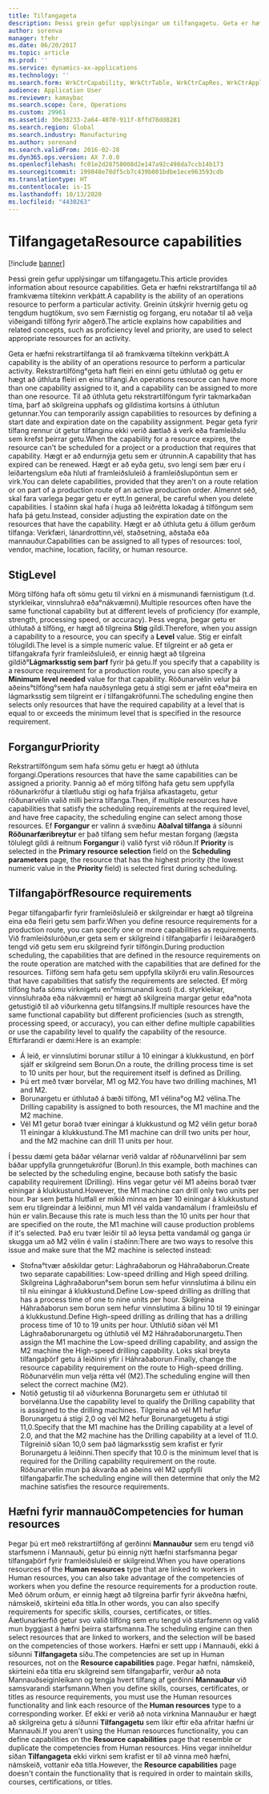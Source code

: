 ```yaml
---
title: Tilfangageta
description: Þessi grein gefur upplýsingar um tilfangagetu. Geta er hæfni rekstrartilfanga til að framkvæma tiltekinn verkþátt. Greinin útskýrir hvernig getu og tengdum hugtökum, svo sem Færnistig og forgang, eru notaðar til að velja viðeigandi tilföng fyrir aðgerð.
author: sorenva
manager: tfehr
ms.date: 06/20/2017
ms.topic: article
ms.prod: ''
ms.service: dynamics-ax-applications
ms.technology: ''
ms.search.form: WrkCtrCapability, WrkCtrTable, WrkCtrCapRes, WrkCtrApplicableResources
audience: Application User
ms.reviewer: kamaybac
ms.search.scope: Core, Operations
ms.custom: 29961
ms.assetid: 30e38233-2a64-4070-911f-8ffd78dd8281
ms.search.region: Global
ms.search.industry: Manufacturing
ms.author: sorenand
ms.search.validFrom: 2016-02-28
ms.dyn365.ops.version: AX 7.0.0
ms.openlocfilehash: fc01e2d28758008d2e147a92c498da7ccb14b173
ms.sourcegitcommit: 199848e78df5cb7c439b001bdbe1ece963593cdb
ms.translationtype: HT
ms.contentlocale: is-IS
ms.lasthandoff: 10/13/2020
ms.locfileid: "4430263"
---
```

# <a name="resource-capabilities"></a><span data-ttu-id="af6ff-105">Tilfangageta</span><span class="sxs-lookup"><span data-stu-id="af6ff-105">Resource capabilities</span></span>

[!include [banner](../includes/banner.md)]

<span data-ttu-id="af6ff-106">Þessi grein gefur upplýsingar um tilfangagetu.</span><span class="sxs-lookup"><span data-stu-id="af6ff-106">This article provides information about resource capabilities.</span></span> <span data-ttu-id="af6ff-107">Geta er hæfni rekstrartilfanga til að framkvæma tiltekinn verkþátt.</span><span class="sxs-lookup"><span data-stu-id="af6ff-107">A capability is the ability of an operations resource to perform a particular activity.</span></span> <span data-ttu-id="af6ff-108">Greinin útskýrir hvernig getu og tengdum hugtökum, svo sem Færnistig og forgang, eru notaðar til að velja viðeigandi tilföng fyrir aðgerð.</span><span class="sxs-lookup"><span data-stu-id="af6ff-108">The article explains how capabilities and related concepts, such as proficiency level and priority, are used to select appropriate resources for an activity.</span></span>

<span data-ttu-id="af6ff-109">Geta er hæfni rekstrartilfanga til að framkvæma tiltekinn verkþátt.</span><span class="sxs-lookup"><span data-stu-id="af6ff-109">A capability is the ability of an operations resource to perform a particular activity.</span></span> <span data-ttu-id="af6ff-110">Rekstrartilföng°geta haft fleiri en einni getu úthlutað og getu er hægt að úthluta fleiri en einu tilfangi.</span><span class="sxs-lookup"><span data-stu-id="af6ff-110">An operations resource can have more than one capability assigned to it, and a capability can be assigned to more than one resource.</span></span> <span data-ttu-id="af6ff-111">Til að úthluta getu rekstrartilföngum fyrir takmarkaðan tíma, þarf að skilgreina upphafs og gildistíma kortsins á úthlutun getunnar.</span><span class="sxs-lookup"><span data-stu-id="af6ff-111">You can temporarily assign capabilities to resources by defining a start date and expiration date on the capability assignment.</span></span> <span data-ttu-id="af6ff-112">Þegar geta fyrir tilfang rennur út getur tilfanginu ekki verið áætlað á verk eða framleiðslu sem krefst þeirrar getu.</span><span class="sxs-lookup"><span data-stu-id="af6ff-112">When the capability for a resource expires, the resource can't be scheduled for a project or a production that requires that capability.</span></span> <span data-ttu-id="af6ff-113">Hægt er að endurnýja getu sem er útrunnin.</span><span class="sxs-lookup"><span data-stu-id="af6ff-113">A capability that has expired can be renewed.</span></span> <span data-ttu-id="af6ff-114">Hægt er að eyða getu, svo lengi sem þær eru í leiðartengslum eða hluti af framleiðsluleið á framleiðslupöntun sem er virk.</span><span class="sxs-lookup"><span data-stu-id="af6ff-114">You can delete capabilities, provided that they aren't on a route relation or on part of a production route of an active production order.</span></span> <span data-ttu-id="af6ff-115">Almennt séð, skal fara varlega þegar getu er eytt.</span><span class="sxs-lookup"><span data-stu-id="af6ff-115">In general, be careful when you delete capabilities.</span></span> <span data-ttu-id="af6ff-116">Í staðinn skal hafa í huga að leiðrétta lokadag á tilföngum sem hafa þá getu.</span><span class="sxs-lookup"><span data-stu-id="af6ff-116">Instead, consider adjusting the expiration date on the resources that have the capability.</span></span> <span data-ttu-id="af6ff-117">Hægt er að úthluta getu á öllum gerðum tilfanga: Verkfæri, lánardrottinn,vél, staðsetning, aðstaða eða mannauður.</span><span class="sxs-lookup"><span data-stu-id="af6ff-117">Capabilities can be assigned to all types of resources: tool, vendor, machine, location, facility, or human resource.</span></span>

## <a name="level"></a><span data-ttu-id="af6ff-118">Stig</span><span class="sxs-lookup"><span data-stu-id="af6ff-118">Level</span></span>
<span data-ttu-id="af6ff-119">Mörg tilföng hafa oft sömu getu til virkni en á mismunandi færnistigum (t.d. styrkleikar, vinnsluhrað eða°nákvæmni).</span><span class="sxs-lookup"><span data-stu-id="af6ff-119">Multiple resources often have the same functional capability but at different levels of proficiency (for example, strength, processing speed, or accuracy).</span></span> <span data-ttu-id="af6ff-120">Þess vegna, þegar getu er úthlutað á tilföng, er hægt að tilgreina **Stig** gildi.</span><span class="sxs-lookup"><span data-stu-id="af6ff-120">Therefore, when you assign a capability to a resource, you can specify a **Level** value.</span></span> <span data-ttu-id="af6ff-121">Stig er einfalt tölugildi.</span><span class="sxs-lookup"><span data-stu-id="af6ff-121">The level is a simple numeric value.</span></span> <span data-ttu-id="af6ff-122">Ef tilgreint er að geta er tilfangakrafa fyrir framleiðsluleið, er einnig hægt að tilgreina gildið°**Lágmarksstig sem þarf** fyrir þá getu.</span><span class="sxs-lookup"><span data-stu-id="af6ff-122">If you specify that a capability is a resource requirement for a production route, you can also specify a **Minimum level needed** value for that capability.</span></span> <span data-ttu-id="af6ff-123">Röðunarvélin velur þá aðeins°tilföng°sem hafa nauðsynlega getu á stigi sem er jafnt eða°meira en lágmarksstig sem tilgreint er í tilfangakröfunni.</span><span class="sxs-lookup"><span data-stu-id="af6ff-123">The scheduling engine then selects only resources that have the required capability at a level that is equal to or exceeds the minimum level that is specified in the resource requirement.</span></span>

## <a name="priority"></a><span data-ttu-id="af6ff-124">Forgangur</span><span class="sxs-lookup"><span data-stu-id="af6ff-124">Priority</span></span>
<span data-ttu-id="af6ff-125">Rekstrartilföngum sem hafa sömu getu er hægt að úthluta forgangi.</span><span class="sxs-lookup"><span data-stu-id="af6ff-125">Operations resources that have the same capabilities can be assigned a priority.</span></span> <span data-ttu-id="af6ff-126">Þannig að ef mörg tilföng hafa getu sem uppfylla röðunarkröfur á tilætluðu stigi og hafa frjálsa afkastagetu, getur röðunarvélin valið milli þeirra tilfanga.</span><span class="sxs-lookup"><span data-stu-id="af6ff-126">Then, if multiple resources have capabilities that satisfy the scheduling requirements at the required level, and have free capacity, the scheduling engine can select among those resources.</span></span> <span data-ttu-id="af6ff-127">Ef **Forgangur** er valinn á svæðinu **Aðalval tilfanga** á síðunni **Röðunarfæribreytur** er það tilfang sem hefur mestan forgang (lægsta tölulegt gildi á reitnum **Forgangur** i) valið fyrst við röðun.</span><span class="sxs-lookup"><span data-stu-id="af6ff-127">If **Priority** is selected in the **Primary resource selection** field on the **Scheduling parameters** page, the resource that has the highest priority (the lowest numeric value in the **Priority** field) is selected first during scheduling.</span></span>

## <a name="resource-requirements"></a><span data-ttu-id="af6ff-128">Tilfangaþörf</span><span class="sxs-lookup"><span data-stu-id="af6ff-128">Resource requirements</span></span>
<span data-ttu-id="af6ff-129">Þegar tilfangaþarfir fyrir framleiðsluleið er skilgreindar er hægt að tilgreina eina eða fleiri getu sem þarfir.</span><span class="sxs-lookup"><span data-stu-id="af6ff-129">When you define resource requirements for a production route, you can specify one or more capabilities as requirements.</span></span> <span data-ttu-id="af6ff-130">Við framleiðsluröðun,er geta sem er skilgreind í tilfangaþarfir í leiðaraðgerð tengd við getu sem eru skilgreind fyrir tilföngin.</span><span class="sxs-lookup"><span data-stu-id="af6ff-130">During production scheduling, the capabilities that are defined in the resource requirements on the route operation are matched with the capabilities that are defined for the resources.</span></span> <span data-ttu-id="af6ff-131">Tilföng sem hafa getu sem uppfylla skilyrði eru valin.</span><span class="sxs-lookup"><span data-stu-id="af6ff-131">Resources that have capabilities that satisfy the requirements are selected.</span></span> <span data-ttu-id="af6ff-132">Ef mörg tilföng hafa sömu virknigetu en°mismunandi kosti (t.d. styrkleikar, vinnsluhraða eða nákvæmni) er hægt að skilgreina margar getur eða°nota getustigið til að viðurkenna getu tilfangsins.</span><span class="sxs-lookup"><span data-stu-id="af6ff-132">If multiple resources have the same functional capability but different proficiencies (such as strength, processing speed, or accuracy), you can either define multiple capabilities or use the capability level to qualify the capability of the resource.</span></span> <span data-ttu-id="af6ff-133">Eftirfarandi er dæmi:</span><span class="sxs-lookup"><span data-stu-id="af6ff-133">Here is an example:</span></span>

-   <span data-ttu-id="af6ff-134">Á leið, er vinnslutími borunar stillur á 10 einingar á klukkustund, en þörf sjálf er skilgreind sem Borun.</span><span class="sxs-lookup"><span data-stu-id="af6ff-134">On a route, the drilling process time is set to 10 units per hour, but the requirement itself is defined as Drilling.</span></span>
-   <span data-ttu-id="af6ff-135">Þú ert með tvær borvélar, M1 og M2.</span><span class="sxs-lookup"><span data-stu-id="af6ff-135">You have two drilling machines, M1 and M2.</span></span>
-   <span data-ttu-id="af6ff-136">Borunargetu er úthlutað á bæði tilföng, M1 vélina°og M2 vélina.</span><span class="sxs-lookup"><span data-stu-id="af6ff-136">The Drilling capability is assigned to both resources, the M1 machine and the M2 machine.</span></span>
-   <span data-ttu-id="af6ff-137">Vél M1 getur borað tvær einingar á klukkustund og M2 vélin getur borað 11 einingar á klukkustund.</span><span class="sxs-lookup"><span data-stu-id="af6ff-137">The M1 machine can drill two units per hour, and the M2 machine can drill 11 units per hour.</span></span>

<span data-ttu-id="af6ff-138">Í þessu dæmi geta báðar vélarnar verið valdar af röðunarvélinni  þar sem báðar uppfylla grunngetukröfur (Borun).</span><span class="sxs-lookup"><span data-stu-id="af6ff-138">In this example, both machines can be selected by the scheduling engine, because both satisfy the basic capability requirement (Drilling).</span></span> <span data-ttu-id="af6ff-139">Hins vegar getur vél M1 aðeins borað tvær einingar á klukkustund.</span><span class="sxs-lookup"><span data-stu-id="af6ff-139">However, the M1 machine can drill only two units per hour.</span></span> <span data-ttu-id="af6ff-140">Þar sem þetta hlutfall er mikið minna en þær 10 einingar á klukkustund sem eru tilgreindar á leiðinni, mun M1 vél valda vandamálum í framleiðslu ef hún er valin.</span><span class="sxs-lookup"><span data-stu-id="af6ff-140">Because this rate is much less than the 10 units per hour that are specified on the route, the M1 machine will cause production problems if it's selected.</span></span> <span data-ttu-id="af6ff-141">Það eru tvær leiðir til að leysa þetta vandamál og ganga úr skugga um að M2 vélin é valin í staðinn:</span><span class="sxs-lookup"><span data-stu-id="af6ff-141">There are two ways to resolve this issue and make sure that the M2 machine is selected instead:</span></span>

-   <span data-ttu-id="af6ff-142">Stofna°tvær aðskildar getur: Lághraðaborun og Háhraðaborun.</span><span class="sxs-lookup"><span data-stu-id="af6ff-142">Create two separate capabilities: Low-speed drilling and High speed drilling.</span></span> <span data-ttu-id="af6ff-143">Skilgreina Lághraðaborun°sem borun sem hefur vinnslutíma á bilinu ein til níu einingar á klukkustund.</span><span class="sxs-lookup"><span data-stu-id="af6ff-143">Define Low-speed drilling as drilling that has a process time of one to nine units per hour.</span></span> <span data-ttu-id="af6ff-144">Skilgreina Háhraðaborun sem borun sem hefur vinnslutíma á bilinu 10 til 19 einingar á klukkustund.</span><span class="sxs-lookup"><span data-stu-id="af6ff-144">Define High-speed drilling as drilling that has a drilling process time of 10 to 19 units per hour.</span></span> <span data-ttu-id="af6ff-145">Úthlutið síðan vél M1 Lághraðaborunargetu og úthlutið vél M2 Háhraðaborunargetu.</span><span class="sxs-lookup"><span data-stu-id="af6ff-145">Then assign the M1 machine the Low-speed drilling capability, and assign the M2 machine the High-speed drilling capability.</span></span> <span data-ttu-id="af6ff-146">Loks skal breyta tilfangaþörf getu á leiðinni yfir í Háhraðaborun.</span><span class="sxs-lookup"><span data-stu-id="af6ff-146">Finally, change the resource capability requirement on the route to High-speed drilling.</span></span> <span data-ttu-id="af6ff-147">Röðunarvélin mun velja rétta vél (M2).</span><span class="sxs-lookup"><span data-stu-id="af6ff-147">The scheduling engine will then select the correct machine (M2).</span></span>
-   <span data-ttu-id="af6ff-148">Notið getustig til að viðurkenna Borunargetu sem er úthlutað til borvélanna.</span><span class="sxs-lookup"><span data-stu-id="af6ff-148">Use the capability level to qualify the Drilling capability that is assigned to the drilling machines.</span></span> <span data-ttu-id="af6ff-149">Tilgreina að vél M1 hefur Borunargetu á stigi 2,0 og vél M2 hefur Borunargetugetu á stigi 11,0.</span><span class="sxs-lookup"><span data-stu-id="af6ff-149">Specify that the M1 machine has the Drilling capability at a level of 2.0, and that the M2 machine has the Drilling capability at a level of 11.0.</span></span> <span data-ttu-id="af6ff-150">Tilgreinið síðan 10,0 sem það lágmarksstig sem krafist er fyrir Borunargetu á leiðinni.</span><span class="sxs-lookup"><span data-stu-id="af6ff-150">Then specify that 10.0 is the minimum level that is required for the Drilling capability requirement on the route.</span></span> <span data-ttu-id="af6ff-151">Röðunarvélin mun þá ákvarða að aðeins vél M2 uppfylli tilfangaþarfir.</span><span class="sxs-lookup"><span data-stu-id="af6ff-151">The scheduling engine will then determine that only the M2 machine satisfies the resource requirements.</span></span>

## <a name="competencies-for-human-resources"></a><span data-ttu-id="af6ff-152">Hæfni fyrir mannauð</span><span class="sxs-lookup"><span data-stu-id="af6ff-152">Competencies for human resources</span></span>
<span data-ttu-id="af6ff-153">Þegar þú ert með rekstrartilföng af gerðinni **Mannauður** sem eru tengd við starfsmenn í Mannauði, getur þú einnig nýtt hæfni starfsmanna þegar tilfangaþörf fyrir framleiðsluleið er skilgreind.</span><span class="sxs-lookup"><span data-stu-id="af6ff-153">When you have operations resources of the **Human resources** type that are linked to workers in Human resources, you can also take advantage of the competencies of workers when you define the resource requirements for a production route.</span></span> <span data-ttu-id="af6ff-154">Með öðrum orðum, er einnig hægt að tilgreina þarfir fyrir ákveðna hæfni, námskeið, skírteini eða titla.</span><span class="sxs-lookup"><span data-stu-id="af6ff-154">In other words, you can also specify requirements for specific skills, courses, certificates, or titles.</span></span> <span data-ttu-id="af6ff-155">Áætlunarkerfið getur svo valið tilföng sem eru tengd við starfsmenn og valið mun byggjast á hæfni þeirra starfsmanna.</span><span class="sxs-lookup"><span data-stu-id="af6ff-155">The scheduling engine can then select resources that are linked to workers, and the selection will be based on the competencies of those workers.</span></span> <span data-ttu-id="af6ff-156">Hæfni er sett upp í Mannauði, ekki á síðunni **Tilfangageta** síðu.</span><span class="sxs-lookup"><span data-stu-id="af6ff-156">The competencies are set up in Human resources, not on the **Resource capabilities** page.</span></span> <span data-ttu-id="af6ff-157">Þegar hæfni, námskeið, skírteini eða titla eru skilgreind sem tilfangaþarfir, verður að nota Mannauðseiginleikann og tengja hvert tilfang af gerðinni **Mannauður** við samsvarandi starfsmann.</span><span class="sxs-lookup"><span data-stu-id="af6ff-157">When you define skills, courses, certificates, or titles as resource requirements, you must use the Human resources functionality and link each resource of the **Human resources** type to a corresponding worker.</span></span> <span data-ttu-id="af6ff-158">Ef ekki er verið að nota virknina Mannauður er hægt að skilgreina getu á síðunni **Tilfangagetu** sem líkir eftir eða afritar hæfni úr Mannauði.</span><span class="sxs-lookup"><span data-stu-id="af6ff-158">If you aren't using the Human resources functionality, you can define capabilities on the **Resource capabilities** page that resemble or duplicate the competencies from Human resources.</span></span> <span data-ttu-id="af6ff-159">Hins vegar inniheldur síðan **Tilfangageta** ekki virkni sem krafist er til að vinna með hæfni, námskeið, vottanir eða titla.</span><span class="sxs-lookup"><span data-stu-id="af6ff-159">However, the **Resource capabilities** page doesn't contain the functionality that is required in order to maintain skills, courses, certifications, or titles.</span></span>



